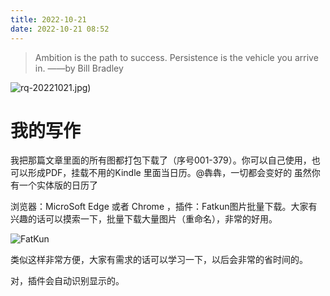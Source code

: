 ```yaml
---
title: 2022-10-21
date: 2022-10-21 08:52
---
```


> Ambition is the path to success. Persistence is the vehicle you arrive in. ——by Bill Bradley

![rq-20221021.jpg)](http://images.iotop.work/uPic/20221021-rq-20221021.jpg)

# 我的写作

我把那篇文章里面的所有图都打包下载了（序号001-379）。你可以自己使用，也可以形成PDF，挂载不用的Kindle 里面当日历。@犇犇，一切都会变好的 虽然你有一个实体版的日历了

浏览器：MicroSoft Edge 或者 Chrome ，插件：Fatkun图片批量下载。大家有兴趣的话可以摸索一下，批量下载大量图片（重命名），非常的好用。

![FatKun](http://images.iotop.work/uPic/20221021-FatKun.jpg)

类似这样非常方便，大家有需求的话可以学习一下，以后会非常的省时间的。

对，插件会自动识别显示的。